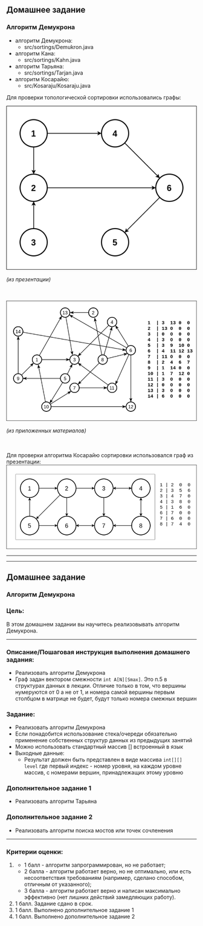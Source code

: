 ## Домашнее задание

### Алгоритм Демукрона

* алгоритм Демукрона:
  * src/sortings/Demukron.java
* алгоритм Кана:
  * src/sortings/Kahn.java
* алгоритм Тарьяна:
  * src/sortings/Tarjan.java
* алгоритм Косарайю:
  * src/Kosaraju/Kosaraju.java

Для проверки топологической сортировки использовались графы:<br>

![](pictures/digraph.drawio.png)

_(из презентации)_<br><br><br>

![](pictures/digraph3_conspect.drawio.png)

_(из приложенных материалов)_<br><br><br>

Для проверки алгоритма Косарайю  сортировки использовался граф из презентации:<br>
![](pictures/DigraphForKosaraju.drawio.png)

<hr>
<hr>

## Домашнее задание

### Алгоритм Демукрона
### Цель:

В этом домашнем задании вы научитесь реализовывать алгоритм Демукрона.

<hr>

### Описание/Пошаговая инструкция выполнения домашнего задания:
* Реализовать алгоритм Демукрона
* Граф задан вектором смежности ```int A[N][Smax]```. Это п.5 в структурах данных в лекции. Отличие только в том, что вершины нумеруются от 0 а не от 1, и номера самой вершины первым столбцом в матрице не будет, будут только номера смежных вершин

### Задание:
* Реализовать алгоритм Демукрона
* Если понадобится использование стека/очереди обязательно применение собственных структур данных из предыдущих занятий
* Можно использовать стандартный массив [] встроенный в язык
* Выходные данные:
  * Результат должен быть представлен в виде массива ```int[][] level``` где первый индекс - номер уровня, на каждом уровне массив, с номерами вершин, принадлежащих этому уровню

### Дополнительное задание 1
* Реализовать алгоритм Тарьяна
### Дополнительное задание 2
* Реализовать алгоритм поиска мостов или точек сочленения



<hr>

### Критерии оценки: 
1. 
   * 1 балл - алгоритм запрограммирован, но не работает; 
   * 2 балла - алгоритм работает верно, но не оптимально, или есть несоответствия требованиям (например, сделано способом, отличным от указанного); 
   * 3 балла - алгоритм работает верно и написан максимально эффективно (нет лишних действий замедляющих работу).
2. 1 балл. Задание сдано в срок.
3. 1 балл. Выполнено дополнительное задание 1
4. 1 балл. Выполнено дополнительное задание 2
